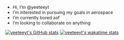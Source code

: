 -  Hi, I’m @yeeteeyt
-  I’m interested in pursuing my goals in aerospace
-  I’m currently bored asf
-  I’m looking to collaborate on anything

[![yeeteeyt's GitHub stats](https://github-readme-stats.vercel.app/api?username=yeeteeyt)](https://github.com/yeeteeyt/github-readme-stats)
[![yeeteeyt's wakatime stats](https://github-readme-stats.vercel.app/api/wakatime?username=yeeteeyt)](https://github.com/anuraghazra/github-readme-stats)
<!---
yeeteeyt/yeeteeyt is a ✨ special ✨ repository because its `README.md` (this file) appears on your GitHub profile.
You can click the Preview link to take a look at your changes.
--->
